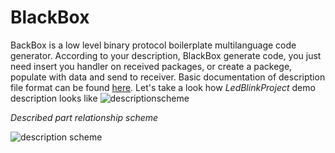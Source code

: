 # BlackBox
BackBox is a low level binary protocol boilerplate multilanguage code generator. According to your description, BlackBox generate code, you just need insert you handler on received packages, or create a packege, populate with data and send to receiver. Basic documentation of description file format can be found [here](http://www.unirail.org/?lang=ru). Let's take a look how *LedBlinkProject* demo description looks like
![descriptionscheme](http://www.unirail.org/wp-content/uploads/2017/12/Capture2.png)


*Described part relationship scheme*


![description scheme](http://www.unirail.org/wp-content/uploads/2017/12/Schem.png)

